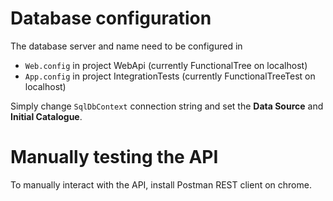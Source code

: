 # Database configuration

The database server and name need to be configured in

- `Web.config` in project WebApi (currently FunctionalTree on localhost)
- `App.config` in project IntegrationTests (currently FunctionalTreeTest on localhost)

Simply change `SqlDbContext` connection string and set the **Data Source** and **Initial Catalogue**.

# Manually testing the API
To manually interact with the API, install Postman REST client on chrome.